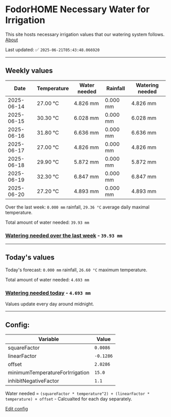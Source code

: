 # FodorHOME Necessary Water for Irrigation

This site hosts necessary irrigation values that our watering system follows. [About](https://github.com/redyau/irrigation)

Last updated: ✅ `2025-06-21T05:43:48.066920`

---

## Weekly values

| Date | Temperature | Water needed | Rainfall | Watering needed |
|-----|-----|-----|-----|-----|
| 2025-06-14 | 27.00 °C | 4.826 mm | 0.000 mm | 4.826 mm |
| 2025-06-15 | 30.30 °C | 6.028 mm | 0.000 mm | 6.028 mm |
| 2025-06-16 | 31.80 °C | 6.636 mm | 0.000 mm | 6.636 mm |
| 2025-06-17 | 27.00 °C | 4.826 mm | 0.000 mm | 4.826 mm |
| 2025-06-18 | 29.90 °C | 5.872 mm | 0.000 mm | 5.872 mm |
| 2025-06-19 | 32.30 °C | 6.847 mm | 0.000 mm | 6.847 mm |
| 2025-06-20 | 27.20 °C | 4.893 mm | 0.000 mm | 4.893 mm |


Over the last week: `0.000 mm` rainfall, `29.36 °C` average daily maximal temperature.

Total amount of water needed: `39.93 mm`

### [Watering needed over the last week](lastweek.txt) - `39.93 mm`

---

## Today's values

Today's forecast: `0.000 mm` rainfall, `26.60 °C` maximum temperature.

Total amount of water needed: `4.693 mm`

### [Watering needed today](today.txt) - `4.693 mm`

Values update every day around midnight.

---

## Config:

| Variable | Value |
|-----|-----|
| squareFactor | `0.0086` |
| linearFactor | `-0.1286` |
| offset | `2.0286` |
| minimumTemperatureForIrrigation | `15.0` |
| inhibitNegativeFactor | `1.1` |

Water needed = `(squareFactor * temperature^2) + (linearFactor * temperature) + offset` - Calcualted for each day separately.

[Edit config](https://github.com/RedyAu/irrigation/edit/main/config.json)
